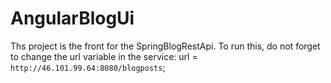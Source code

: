 # AngularBlogUi

Ths project is the front for the SpringBlogRestApi.
To run this, do not forget to change the url variable in the service: url = `http://46.101.99.64:8080/blogposts`; 

